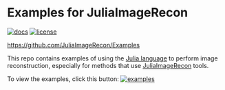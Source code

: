 # Examples for JuliaImageRecon

[![docs][docs-img]][docs-url]
[![license][license-img]][license-url]

https://github.com/JuliaImageRecon/Examples

This repo contains examples of using the
[Julia language](https://julialang.org/)
to perform image reconstruction,
especially for methods
that use
[JuliaImageRecon](https://github.com/JuliaImageRecon)
tools.

To view the examples,
click this button:
[![examples][examples-img]][examples-url]


<!-- URLs -->
[docs-img]: https://img.shields.io/badge/-Documentation-blue
[docs-url]: https://JuliaImageRecon.github.io/Examples
[examples-img]: https://img.shields.io/badge/-Examples-blue
[examples-url]: https://JuliaImageRecon.github.io/Examples
[license-img]: https://img.shields.io/badge/license-MIT-brightgreen
[license-url]: LICENSE
